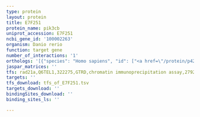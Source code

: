```yaml
---
type: protein
layout: protein
title: E7F251
protein_name: pik3cb
uniprot_accession: E7F251
ncbi_gene_id: '100002263'
organism: Danio rerio
function: target gene
number_of_interactions: '1'
orthologs: '[{"species": "Homo sapiens", "id": ["<a href=\"/protein/p42338\">P42338</a>"]}, {"species": "Mus musculus", "id": ["<a href=\"/protein/q8bti9\">Q8BTI9</a>"]}, {"species": "Rattus norvegicus", "id": ["<a href=\"/protein/g3v839\">G3V839</a>"]}, {"species": "Drosophila melanogaster", "id": ["<a href=\"/protein/p91634\">P91634</a>"]}]'
jaspar_matrices: ''
tfs: rad21a,Q6TEL1,322275,GTRD,chromatin immunoprecipitation assay,27924024%5Buid%5D,No
targets: ''
tfs_download: tfs_of_E7F251.tsv
targets_download: ''
bindingSites_download: ''
binding_sites_ls: ''

---
```

